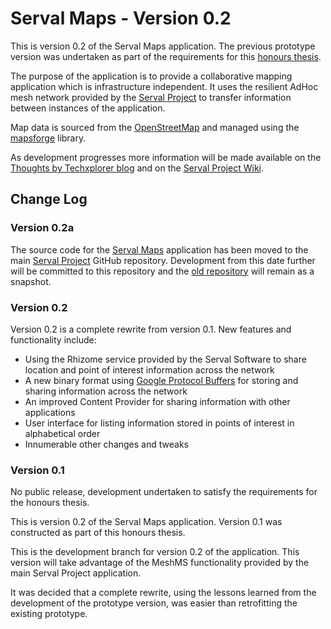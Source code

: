 # Serval Maps - Version 0.2 #

This is version 0.2 of the Serval Maps application. The previous prototype version was undertaken as part of the requirements for this [honours thesis](http://bytechxplorer.com/studies/honours-thesis/).

The purpose of the application is to provide a collaborative mapping application which is infrastructure independent. It uses the resilient AdHoc mesh network provided by the [Serval Project](http://www.servalproject.org/) to transfer information between instances of the application. 

Map data is sourced from the [OpenStreetMap](http://www.openstreetmap.org/) and managed using the [mapsforge](http://code.google.com/p/mapsforge/) library. 

As development progresses more information will be made available on the [Thoughts by Techxplorer blog](http://techxplorer.com) and on the [Serval Project Wiki](http://developer.servalproject.org/dokuwiki/doku.php?id=content:servalmaps:main_page).

## Change Log ##

### Version 0.2a ###

The source code for the [Serval Maps](http://developer.servalproject.org/dokuwiki/doku.php?id=content:servalmaps:main_page) application has been moved to the main [Serval Project](https://github.com/servalproject/) GitHub repository. Development from this date further will be committed to this repository and the [old repository](https://github.com/techxplorer/ServalMaps) will remain as a snapshot.

### Version 0.2 ###

Version 0.2 is a complete rewrite from version 0.1. New features and functionality include:

* Using the Rhizome service provided by the Serval Software to share location and point of interest information across the network
* A new binary format using [Google Protocol Buffers](http://code.google.com/apis/protocolbuffers/) for storing and sharing information across the network
* An improved Content Provider for sharing information with other applications
* User interface for listing information stored in points of interest in alphabetical order
* Innumerable other changes and tweaks

### Version 0.1 ###

No public release, development undertaken to satisfy the requirements for the honours thesis.

This is version 0.2 of the Serval Maps application. Version 0.1 was constructed as part of this honours thesis. 

This is the development branch for version 0.2 of the application. This version will take advantage of the MeshMS functionality provided by the main Serval Project application. 

It was decided that a complete rewrite, using the lessons learned from the development of the prototype version, was easier than retrofitting the existing prototype. 
